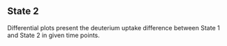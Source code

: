 ## State 2

Differential plots present the deuterium uptake difference between State 1 and State 2 in given time points.

